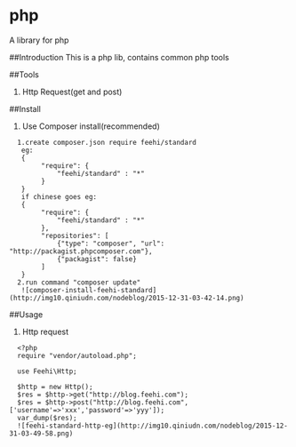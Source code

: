 # php
A library for php

##Introduction
This is a php lib, contains common php tools

##Tools
1. Http Request(get and post)

##Install
1. Use Composer install(recommended)
```
  1.create composer.json require feehi/standard
   eg:
   {
        "require": {
            "feehi/standard" : "*"
        }
   }
   if chinese goes eg:
   {
        "require": {
            "feehi/standard" : "*"
        },
        "repositories": [
            {"type": "composer", "url": "http://packagist.phpcomposer.com"},
            {"packagist": false}
        ]
   }
  2.run command "composer update"
   ![composer-install-feehi-standard](http://img10.qiniudn.com/nodeblog/2015-12-31-03-42-14.png)
```

##Usage
1. Http request
```
  <?php
  require "vendor/autoload.php";

  use Feehi\Http;

  $http = new Http();
  $res = $http->get("http://blog.feehi.com");
  $res = $http->post("http://blog.feehi.com", ['username'=>'xxx','password'=>'yyy']);
  var_dump($res);
  ![feehi-standard-http-eg](http://img10.qiniudn.com/nodeblog/2015-12-31-03-49-58.png)
```